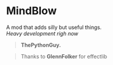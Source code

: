 # MindBlow

A mod that adds silly but useful things.  
*Heavy development righ now*

> **ThePythonGuy.**

> Thanks to **GlennFolker** for effectlib
